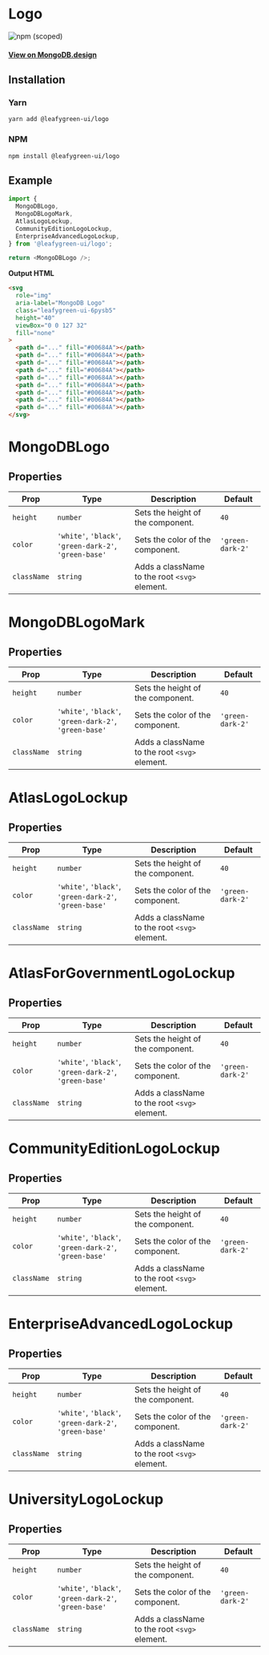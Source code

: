 # Logo

![npm (scoped)](https://img.shields.io/npm/v/@leafygreen-ui/logo.svg)

#### [View on MongoDB.design](https://www.mongodb.design/component/logo/example/)

## Installation

### Yarn

```shell
yarn add @leafygreen-ui/logo
```

### NPM

```shell
npm install @leafygreen-ui/logo
```

## Example

```js
import {
  MongoDBLogo,
  MongoDBLogoMark,
  AtlasLogoLockup,
  CommunityEditionLogoLockup,
  EnterpriseAdvancedLogoLockup,
} from '@leafygreen-ui/logo';

return <MongoDBLogo />;
```

**Output HTML**

```html
<svg
  role="img"
  aria-label="MongoDB Logo"
  class="leafygreen-ui-6pysb5"
  height="40"
  viewBox="0 0 127 32"
  fill="none"
>
  <path d="..." fill="#00684A"></path>
  <path d="..." fill="#00684A"></path>
  <path d="..." fill="#00684A"></path>
  <path d="..." fill="#00684A"></path>
  <path d="..." fill="#00684A"></path>
  <path d="..." fill="#00684A"></path>
  <path d="..." fill="#00684A"></path>
  <path d="..." fill="#00684A"></path>
  <path d="..." fill="#00684A"></path>
</svg>
```

# MongoDBLogo

## Properties

| Prop        | Type                                                   | Description                                   | Default          |
| ----------- | ------------------------------------------------------ | --------------------------------------------- | ---------------- |
| `height`    | `number`                                               | Sets the height of the component.             | `40`             |
| `color`     | `'white'`, `'black'`, `'green-dark-2'`, `'green-base'` | Sets the color of the component.              | `'green-dark-2'` |
| `className` | `string`                                               | Adds a className to the root `<svg>` element. |                  |

# MongoDBLogoMark

## Properties

| Prop        | Type                                                   | Description                                   | Default          |
| ----------- | ------------------------------------------------------ | --------------------------------------------- | ---------------- |
| `height`    | `number`                                               | Sets the height of the component.             | `40`             |
| `color`     | `'white'`, `'black'`, `'green-dark-2'`, `'green-base'` | Sets the color of the component.              | `'green-dark-2'` |
| `className` | `string`                                               | Adds a className to the root `<svg>` element. |                  |

# AtlasLogoLockup

## Properties

| Prop        | Type                                                   | Description                                   | Default          |
| ----------- | ------------------------------------------------------ | --------------------------------------------- | ---------------- |
| `height`    | `number`                                               | Sets the height of the component.             | `40`             |
| `color`     | `'white'`, `'black'`, `'green-dark-2'`, `'green-base'` | Sets the color of the component.              | `'green-dark-2'` |
| `className` | `string`                                               | Adds a className to the root `<svg>` element. |                  |

# AtlasForGovernmentLogoLockup

## Properties

| Prop        | Type                                                   | Description                                   | Default          |
| ----------- | ------------------------------------------------------ | --------------------------------------------- | ---------------- |
| `height`    | `number`                                               | Sets the height of the component.             | `40`             |
| `color`     | `'white'`, `'black'`, `'green-dark-2'`, `'green-base'` | Sets the color of the component.              | `'green-dark-2'` |
| `className` | `string`                                               | Adds a className to the root `<svg>` element. |                  |

# CommunityEditionLogoLockup

## Properties

| Prop        | Type                                                   | Description                                   | Default          |
| ----------- | ------------------------------------------------------ | --------------------------------------------- | ---------------- |
| `height`    | `number`                                               | Sets the height of the component.             | `40`             |
| `color`     | `'white'`, `'black'`, `'green-dark-2'`, `'green-base'` | Sets the color of the component.              | `'green-dark-2'` |
| `className` | `string`                                               | Adds a className to the root `<svg>` element. |                  |

# EnterpriseAdvancedLogoLockup

## Properties

| Prop        | Type                                                   | Description                                   | Default          |
| ----------- | ------------------------------------------------------ | --------------------------------------------- | ---------------- |
| `height`    | `number`                                               | Sets the height of the component.             | `40`             |
| `color`     | `'white'`, `'black'`, `'green-dark-2'`, `'green-base'` | Sets the color of the component.              | `'green-dark-2'` |
| `className` | `string`                                               | Adds a className to the root `<svg>` element. |                  |

# UniversityLogoLockup

## Properties

| Prop        | Type                                                   | Description                                   | Default          |
| ----------- | ------------------------------------------------------ | --------------------------------------------- | ---------------- |
| `height`    | `number`                                               | Sets the height of the component.             | `40`             |
| `color`     | `'white'`, `'black'`, `'green-dark-2'`, `'green-base'` | Sets the color of the component.              | `'green-dark-2'` |
| `className` | `string`                                               | Adds a className to the root `<svg>` element. |                  |

